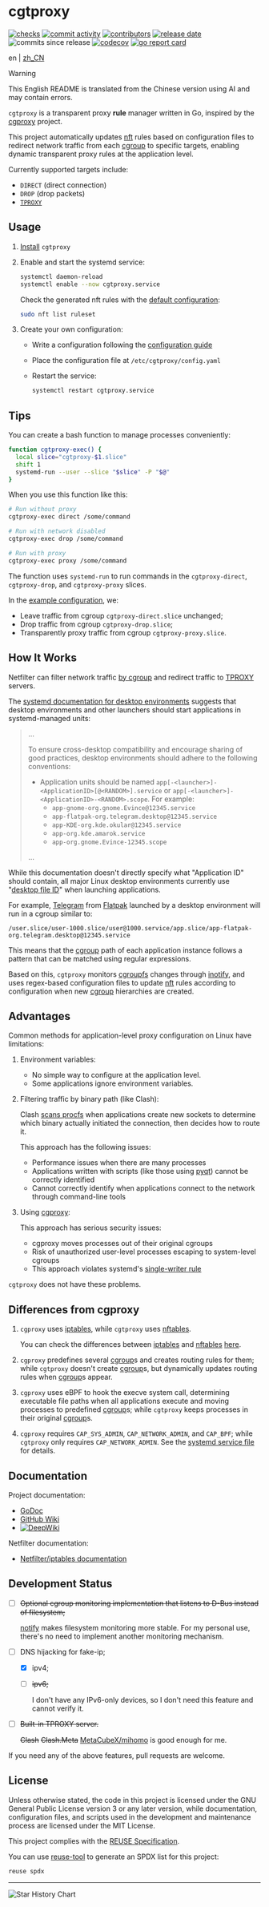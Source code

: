 <!--
SPDX-FileCopyrightText: 2025 Chen Linxuan <me@black-desk.cn>

SPDX-License-Identifier: MIT
-->

# cgtproxy

[![checks][badge-shields-io-checks]][actions]
[![commit activity][badge-shields-io-commit-activity]][commits]
[![contributors][badge-shields-io-contributors]][contributors]
[![release date][badge-shields-io-release-date]][releases]
![commits since release][badge-shields-io-commits-since-release]
[![codecov][badge-shields-io-codecov]][codecov]
[![go report card][badge-go-report-card]][go-report-card]

[badge-shields-io-checks]: https://img.shields.io/github/check-runs/black-desk/cgtproxy/master

[actions]: https://github.com/black-desk/cgtproxy/actions

[badge-shields-io-commit-activity]: https://img.shields.io/github/commit-activity/w/black-desk/cgtproxy/master

[commits]: https://github.com/black-desk/cgtproxy/commits/master

[badge-shields-io-contributors]: https://img.shields.io/github/contributors/black-desk/cgtproxy

[contributors]: https://github.com/black-desk/cgtproxy/graphs/contributors

[badge-shields-io-release-date]: https://img.shields.io/github/release-date/black-desk/cgtproxy

[releases]: https://github.com/black-desk/cgtproxy/releases

[badge-shields-io-commits-since-release]: https://img.shields.io/github/commits-since/black-desk/cgtproxy/latest

[badge-shields-io-codecov]: https://codecov.io/github/black-desk/cgtproxy/graph/badge.svg?token=6TSVGQ4L9X

[codecov]: https://codecov.io/github/black-desk/cgtproxy

[badge-go-report-card]: https://goreportcard.com/badge/github.com/black-desk/cgtproxy

[go-report-card]: https://goreportcard.com/report/github.com/black-desk/cgtproxy

en | [zh\_CN](README.zh_CN.md)

> [!WARNING]
> This English README is translated from the Chinese version
> using AI and may contain errors.

`cgtproxy` is a transparent proxy **rule** manager written in Go, inspired by the [cgproxy] project.

This project automatically updates [nft] rules based on configuration files to redirect network traffic from each [cgroup] to specific targets, enabling dynamic transparent proxy rules at the application level.

[nft]: https://www.netfilter.org/projects/nftables/manpage.html

[cgproxy]: https://github.com/springzfx/cgproxy

[cgroup]: https://man7.org/linux/man-pages/man7/cgroups.7.html

Currently supported targets include:

- `DIRECT` (direct connection)
- `DROP` (drop packets)
- [`TPROXY`][TPROXY]

[TPROXY]: https://www.infradead.org/~mchehab/kernel_docs/networking/tproxy.html

## Usage

1. [Install](./docs/install.md) `cgtproxy`

2. Enable and start the systemd service:

   ```bash
   systemctl daemon-reload
   systemctl enable --now cgtproxy.service
   ```

   Check the generated nft rules with the [default configuration]:

   ```bash
   sudo nft list ruleset
   ```

3. Create your own configuration:

   - Write a configuration following the [configuration guide]
   - Place the configuration file at `/etc/cgtproxy/config.yaml`
   - Restart the service:

     ```bash
     systemctl restart cgtproxy.service
     ```

[default configuration]: https://pkg.go.dev/github.com/black-desk/cgtproxy/pkg/cgtproxy/config#pkg-constants

[configuration guide]: ./docs/configuration.md

## Tips

You can create a bash function to manage processes conveniently:

```bash
function cgtproxy-exec() {
  local slice="cgtproxy-$1.slice"
  shift 1
  systemd-run --user --slice "$slice" -P "$@"
}
```

When you use this function like this:

```bash
# Run without proxy
cgtproxy-exec direct /some/command

# Run with network disabled
cgtproxy-exec drop /some/command

# Run with proxy
cgtproxy-exec proxy /some/command
```

The function uses `systemd-run` to run commands in the `cgtproxy-direct`, `cgtproxy-drop`, and `cgtproxy-proxy` slices.

In the [example configuration], we:

- Leave traffic from cgroup `cgtproxy-direct.slice` unchanged;
- Drop traffic from cgroup `cgtproxy-drop.slice`;
- Transparently proxy traffic from cgroup `cgtproxy-proxy.slice`.

[example configuration]: ./misc/config/example.yaml

## How It Works

Netfilter can filter network traffic [by cgroup] and redirect traffic to [TPROXY] servers.

[by cgroup]: https://www.spinics.net/lists/netfilter/msg60360.html

The [systemd documentation for desktop environments] suggests that desktop environments and other launchers should start applications in systemd-managed units:

[systemd documentation for desktop environments]: https://systemd.io/DESKTOP_ENVIRONMENTS/

> ...
>
> To ensure cross-desktop compatibility and encourage sharing of good practices, desktop environments should adhere to the following conventions:
>
> - Application units should be named `app[-<launcher>]-<ApplicationID>[@<RANDOM>].service` or `app[-<launcher>]-<ApplicationID>-<RANDOM>.scope`. For example:
>   - `app-gnome-org.gnome.Evince@12345.service`
>   - `app-flatpak-org.telegram.desktop@12345.service`
>   - `app-KDE-org.kde.okular@12345.service`
>   - `app-org.kde.amarok.service`
>   - `app-org.gnome.Evince-12345.scope`
>
> ...

While this documentation doesn't directly specify what "Application ID" should contain, all major Linux desktop environments currently use "[desktop file ID]" when launching applications.

[desktop file ID]: https://specifications.freedesktop.org/desktop-entry-spec/latest/file-naming.html#desktop-file-id

For example, [Telegram] from [Flatpak] launched by a desktop environment will run in a cgroup similar to:

[Telegram]: https://github.com/telegramdesktop/tdesktop

[Flatpak]: https://github.com/flatpak/flatpak

```plaintext
/user.slice/user-1000.slice/user@1000.service/app.slice/app-flatpak-org.telegram.desktop@12345.service
```

This means that the [cgroup] path of each application instance follows a pattern that can be matched using regular expressions.

Based on this, `cgtproxy` monitors [cgroupfs][cgroup] changes through [inotify], and uses regex-based configuration files to update [nft] rules according to configuration when new [cgroup] hierarchies are created.

[inotify]: https://man7.org/linux/man-pages/man7/inotify.7.html

## Advantages

Common methods for application-level proxy configuration on Linux have limitations:

1. Environment variables:

   - No simple way to configure at the application level.
   - Some applications ignore environment variables.

2. Filtering traffic by binary path (like Clash):

   Clash [scans procfs][clash-procfs] when applications create new sockets to determine which binary actually initiated the connection, then decides how to route it.

   [clash-procfs]: https://github.com/Dreamacro/clash/blob/4d66da2277ddaf41f83bd889b064c0a584f7a8ad/component/process/process_linux.go#L129

   This approach has the following issues:

   - Performance issues when there are many processes
   - Applications written with scripts (like those using [pyqt]) cannot be correctly identified
   - Cannot correctly identify when applications connect to the network through command-line tools

   [pyqt]: https://doc.qt.io/qtforpython-6/

3. Using [cgproxy]:

   This approach has serious security issues:

   - cgproxy moves processes out of their original cgroups
   - Risk of unauthorized user-level processes escaping to system-level cgroups
   - This approach violates systemd's [single-writer rule]

   [single-writer rule]: https://systemd.io/CGROUP_DELEGATION#two-key-design-rules

`cgtproxy` does not have these problems.

## Differences from cgproxy

1. `cgproxy` uses [iptables], while `cgtproxy` uses [nftables].

   You can check the differences between [iptables] and [nftables] [here][nftables_differences_with_iptables].

   [iptables]: https://linux.die.net/man/8/iptables

   [nftables]: https://wiki.archlinux.org/title/Nftables

   [nftables_differences_with_iptables]: https://wiki.nftables.org/wiki-nftables/index.php/Main_differences_with_iptables

2. `cgproxy` predefines several [cgroup]s and creates routing rules for them; while `cgtproxy` doesn't create [cgroup]s, but dynamically updates routing rules when [cgroup]s appear.

3. `cgproxy` uses eBPF to hook the execve system call, determining executable file paths when all applications execute and moving processes to predefined [cgroup]s; while `cgtproxy` keeps processes in their original [cgroup]s.

4. `cgproxy` requires `CAP_SYS_ADMIN`, `CAP_NETWORK_ADMIN`, and `CAP_BPF`; while `cgtproxy` only requires `CAP_NETWORK_ADMIN`. See the [systemd service file] for details.

[systemd service file]: https://github.com/search?q=repo%3Ablack-desk%2Fcgtproxy%20CapabilityBoundingSet&type=code

## Documentation

Project documentation:

- [GoDoc][godoc]
- [GitHub Wiki][github-wiki]
- [![DeepWiki][badge-deepwiki]][deepwiki]

[godoc]: https://pkg.go.dev/github.com/black-desk/cgtproxy

[github-wiki]: https://github.com/black-desk/cgtproxy/wiki

[badge-deepwiki]: https://deepwiki.com/badge.svg

[deepwiki]: https://deepwiki.com/black-desk/cgtproxy

Netfilter documentation:

- [Netfilter/iptables documentation][netfilter-documentation]

[netfilter-documentation]: https://www.netfilter.org/documentation/index.html

## Development Status

- [ ] ~~Optional cgroup monitoring implementation that listens to D-Bus instead of filesystem;~~

  [notify](https://github.com/rjeczalik/notify) makes filesystem monitoring more stable. For my personal use, there's no need to implement another monitoring mechanism.

- [ ] DNS hijacking for fake-ip;

  - [x] ipv4;

  - [ ] ~~ipv6;~~

    I don't have any IPv6-only devices, so I don't need this feature and cannot verify it.

- [ ] ~~Built-in TPROXY server.~~

  ~~Clash~~
  ~~Clash.Meta~~
  [MetaCubeX/mihomo](https://github.com/MetaCubeX/mihomo) is good enough for me.

If you need any of the above features, pull requests are welcome.

## License

Unless otherwise stated, the code in this project is licensed under the GNU General Public License version 3 or any later version, while documentation, configuration files, and scripts used in the development and maintenance process are licensed under the MIT License.

This project complies with the [REUSE Specification].

You can use [reuse-tool](https://github.com/fsfe/reuse-tool) to generate an SPDX list for this project:

```bash
reuse spdx
```

[REUSE Specification]: https://reuse.software/spec-3.3/

***

<picture>
  <source
    media="(prefers-color-scheme: dark)"
    srcset="
      https://api.star-history.com/svg?repos=black-desk/cgtproxy&type=Date&theme=dark
    "
  />
  <source
    media="(prefers-color-scheme: light)"
    srcset="
      https://api.star-history.com/svg?repos=black-desk/cgtproxy&type=Date
    "
  />
  <img
    alt="Star History Chart"
    src="https://api.star-history.com/svg?repos=black-desk/cgtproxy&type=Date"
  />
</picture>
